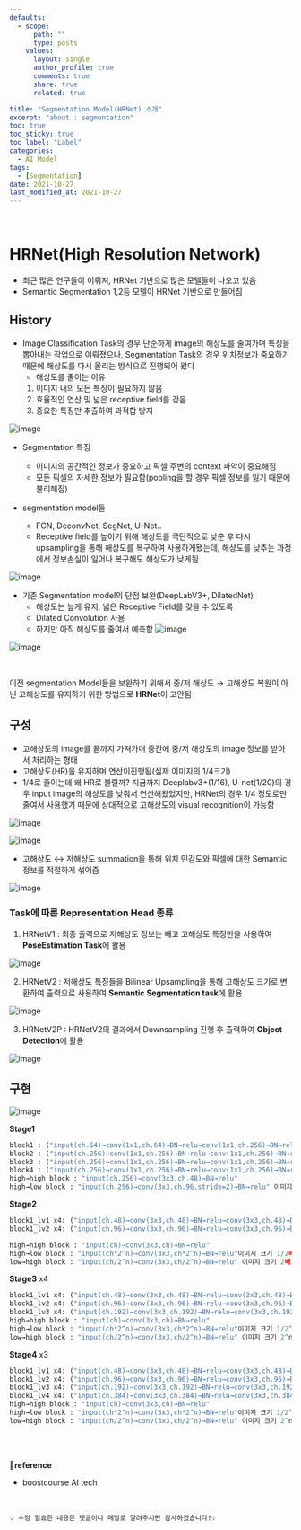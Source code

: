 ```yaml
---
defaults:
  - scope:
      path: ""
      type: posts
    values:
      layout: single
      author_profile: true
      comments: true
      share: true
      related: true

title: "Segmentation Model(HRNet) 소개"
excerpt: "about : segmentation"
toc: true
toc_sticky: true
toc_label: "Label"
categories:
  - AI Model
tags:
  - [Segmentation]
date: 2021-10-27
last_modified_at: 2021-10-27
---
```


<br>

# HRNet(High Resolution Network)

- 최근 많은 연구들이 이뤄져, HRNet 기반으로 많은 모델들이 나오고 있음
- Semantic Segmentation 1,2등 모델이 HRNet 기반으로 만들어짐

## History

- Image Classification Task의 경우 단순하게 image의 해상도를 줄여가며 특징을 뽑아내는 작업으로 이뤄졌으나, Segmentation Task의 경우 위치정보가 중요하기 때문에 해상도를 다시 올리는 방식으로 진행되어 왔다
    - 해상도를 줄이는 이유
    1. 이미지 내의 모든 특징이 필요하지 않음
    2. 효율적인 연산 및 넓은 receptive field를 갖음
    3. 중요한 특징만 추출하여 과적합 방지

![image](https://user-images.githubusercontent.com/77658029/138817077-d66e9c32-d737-46ef-ad3f-15ce67b5170d.png)

- Segmentation 특징
    - 이미지의 공간적인 정보가 중요하고 픽셀 주변의 context 파악이 중요해짐
    - 모든 픽셀의 자세한 정보가 필요함(pooling을 할 경우 픽셀 정보를 잃기 때문에 불리해짐)
    
- segmentation model들
    - FCN, DeconvNet, SegNet, U-Net..
    - Receptive field를 높이기 위해 해상도를 극단적으로 낮춘 후 다시 upsampling을 통해 해상도를 복구하여 사용하게됐는데, 해상도를 낮추는 과정에서 정보손실이 일어나 복구해도 해상도가 낮게됨

![image](https://user-images.githubusercontent.com/77658029/138817737-a2600767-2b69-4770-8a13-99d38014c721.png)

- 기존 Segmentation model의 단점 보완(DeepLabV3+, DilatedNet)
    - 해상도는 높게 유지, 넓은 Receptive Field를 갖을 수 있도록
    - Dilated Convolution 사용
    - 하지만 아직 해상도를 줄여서 예측함
![image](https://user-images.githubusercontent.com/77658029/138818258-90853a7f-9645-4b28-816d-6d87b6a317be.png)

![image](https://user-images.githubusercontent.com/77658029/138818332-5ebbfbe7-de1d-43fb-9358-894bc9e55fbd.png)

<br>

이전 segmentation Model들을 보완하기 위해서 중/저 해상도 → 고해상도 복원이 아닌 고해상도를 유지하기 위한 방법으로 **HRNet**이 고안됨


## 구성

- 고해상도의 image를 끝까지 가져가며 중간에 중/저 해상도의 image 정보를 받아서 처리하는 형태
- 고해상도(HR)을 유지하며 연산이진행됨(실제 이미지의 1/4크기)
- 1/4로 줄이는데 왜 HR로 불릴까?
    지금까지 Deeplabv3+(1/16), U-net(1/20)의 경우 input image의 해상도를 낮춰서 연산해왔었지만, HRNet의 경우 1/4 정도로만 줄여서 사용했기 때문에 상대적으로 고해상도의 visual recognition이 가능함

![image](https://user-images.githubusercontent.com/77658029/138811011-ce5fd465-564e-4eae-ac00-b2e5ae260803.png)

![image](https://user-images.githubusercontent.com/77658029/138811184-1b8bbb4a-7987-4aee-b6ba-e7ef334986b7.png)

- 고해상도 ↔ 저해상도 summation을 통해 위치 민감도와 픽셀에 대한 Semantic 정보를 적절하게 섞어줌

![image](https://user-images.githubusercontent.com/77658029/138819742-eab02202-52a4-4d1d-b5f7-296d2e3b1910.png)

### Task에 따른 Representation Head 종류

1. HRNetV1 : 최종 출력으로 저해상도 정보는 빼고 고해상도 특징만을 사용하여 **PoseEstimation Task**에 활용

![image](https://user-images.githubusercontent.com/77658029/138820102-1b797b9a-875b-48f6-88b1-84fbdf8f066c.png)

2. HRNetV2 : 저해상도 특징들을 Bilinear Upsampling을 통해 고해상도 크기로 변환하여 출력으로 사용하여 **Semantic Segmentation task**에 활용

![image](https://user-images.githubusercontent.com/77658029/138820230-b9e0753f-53f8-4fbc-a95a-09484a174286.png)


3. HRNetV2P : HRNetV2의 결과에서 Downsampling 진행 후 출력하여 **Object Detection**에 활용 

![image](https://user-images.githubusercontent.com/77658029/138820404-eb7fa9a8-f209-4f03-9006-96971356500d.png)

## 구현

![image](https://user-images.githubusercontent.com/77658029/138908071-794bb01a-81c6-4f4c-ae84-0bf712c308fe.png)

**Stage1**
```python
block1 : ("input(ch.64)→conv(1x1,ch.64)→BN→relu→conv(1x1,ch.256)→BN→relu→conv(1x1)→BN" + "input(ch.64)→conv(1x1,ch.256)→BN")→relu 
block2 : ("input(ch.256)→conv(1x1,ch.256)→BN→relu→conv(1x1,ch.256)→BN→relu→conv(1x1)→BN" + "input(ch.256)")→relu
block3 : ("input(ch.256)→conv(1x1,ch.256)→BN→relu→conv(1x1,ch.256)→BN→relu→conv(1x1)→BN" + "input(ch.256)")→relu    
block4 : ("input(ch.256)→conv(1x1,ch.256)→BN→relu→conv(1x1,ch.256)→BN→relu→conv(1x1)→BN" + "input(ch.256)")→relu
high→high block : "input(ch.256)→conv(3x3,ch.48)→BN→relu"
high→low block : "input(ch.256)→conv(3x3,ch.96,stride=2)→BN→relu" 이미지 크기 1/2
```

**Stage2**
```python
block1_lv1 x4: ("input(ch.48)→conv(3x3,ch.48)→BN→relu→conv(3x3,ch.48)→BN" + "input(ch.48)")→relu
block1_lv2 x4: ("input(ch.96)→conv(3x3,ch.96)→BN→relu→conv(3x3,ch.96)→BN" + "input(ch.96)")→relu 

high→high block : "input(ch)→conv(3x3,ch)→BN→relu"
high→low block : "input(ch*2^n)→conv(3x3,ch*2^n)→BN→relu"이미지 크기 1/2배
low→high block : "input(ch/2^n)→conv(3x3,ch/2^n)→BN→relu" 이미지 크기 2배
```

**Stage3** x4
```python
block1_lv1 x4: ("input(ch.48)→conv(3x3,ch.48)→BN→relu→conv(3x3,ch.48)→BN" + "input(ch.48)")→relu
block1_lv2 x4: ("input(ch.96)→conv(3x3,ch.96)→BN→relu→conv(3x3,ch.96)→BN" + "input(ch.96)")→relu 
block1_lv3 x4: ("input(ch.192)→conv(3x3,ch.192)→BN→relu→conv(3x3,ch.192)→BN" + "input(ch.192)")→relu 
high→high block : "input(ch)→conv(3x3,ch)→BN→relu"
high→low block : "input(ch*2^n)→conv(3x3,ch*2^n)→BN→relu"이미지 크기 1/2^n배
low→high block : "input(ch/2^n)→conv(3x3,ch/2^n)→BN→relu" 이미지 크기 2^n배
```

**Stage4** x3
```python
block1_lv1 x4: ("input(ch.48)→conv(3x3,ch.48)→BN→relu→conv(3x3,ch.48)→BN" + "input(ch.48)")→relu 
block1_lv2 x4: ("input(ch.96)→conv(3x3,ch.96)→BN→relu→conv(3x3,ch.96)→BN" + "input(ch.96)")→relu 
block1_lv3 x4: ("input(ch.192)→conv(3x3,ch.192)→BN→relu→conv(3x3,ch.192)→BN" + "input(ch.192)")→relu 
block1_lv4 x4: ("input(ch.384)→conv(3x3,ch.384)→BN→relu→conv(3x3,ch.384)→BN" + "input(ch.384)")→relu 
high→high block : "input(ch)→conv(3x3,ch)→BN→relu"
high→low block : "input(ch*2^n)→conv(3x3,ch*2^n)→BN→relu"이미지 크기 1/2^n배
low→high block : "input(ch/2^n)→conv(3x3,ch/2^n)→BN→relu" 이미지 크기 2^n배
```


<br><br>

**📌reference**
- boostcourse AI tech

<br>

```
💡 수정 필요한 내용은 댓글이나 메일로 알려주시면 감사하겠습니다!💡 
```

